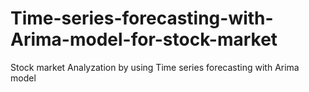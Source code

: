 # Time-series-forecasting-with-Arima-model-for-stock-market
Stock market Analyzation by using Time series forecasting with Arima model  
